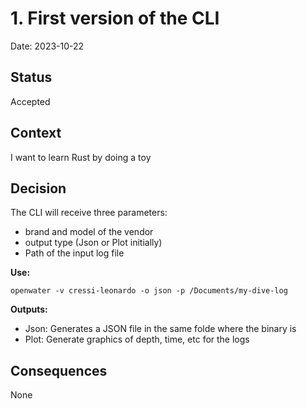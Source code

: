 # 1. First version of the CLI

Date: 2023-10-22

## Status

Accepted

## Context

I want to learn Rust by doing a toy

## Decision

The CLI will receive three parameters:

* brand and model of the vendor
* output type (Json or Plot initially)
* Path of the input log file

__Use:__

```
openwater -v cressi-leonardo -o json -p /Documents/my-dive-log
```

__Outputs:__

* Json: Generates a JSON file in the same folde where the binary is
* Plot: Generate graphics of depth, time, etc for the logs

## Consequences

None
